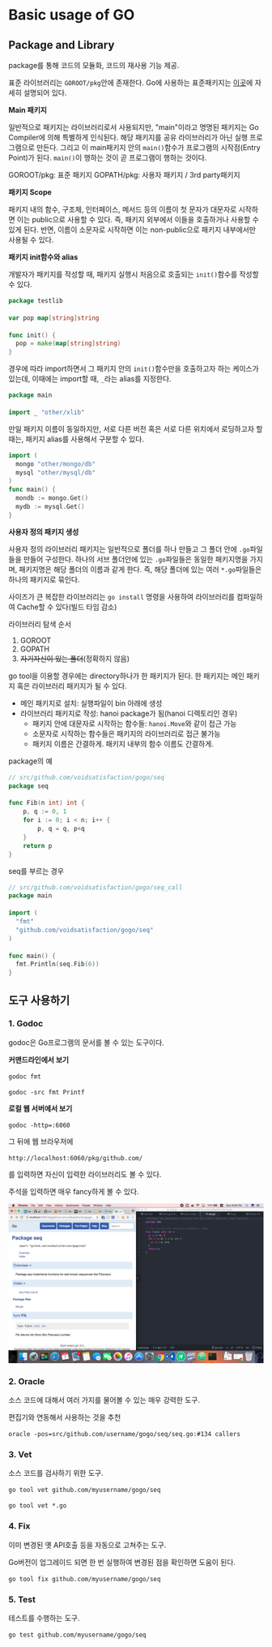 # Basic usage of GO

## Package and Library

package를 통해 코드의 모듈화, 코드의 재사용 기능 제공.

표준 라이브러리는 `GOROOT/pkg`안에 존재한다. Go에 사용하는 표준패키지는 [이곳](https://golang.org/pkg)에 자세히 설명되어 있다.

**Main 패키지**

일반적으로 패키지는 라이브러리로서 사용되지만, "main"이라고 명명된 패키지는 Go Compiler에 의해 특별하게 인식된다. 해당 패키지를 공유 라이브러리가 아닌 실행 프로그램으로 만든다. 그리고 이 main패키지 안의 `main()`함수가 프로그램의 시작점(Entry Point)가 된다. `main()`이 행하는 것이 곧 프로그램이 행하는 것이다.

GOROOT/pkg: 표준 패키지
GOPATH/pkg: 사용자 패키지 / 3rd party패키지

**패키지 Scope**

패키지 내의 함수, 구조체, 인터페이스, 메서드 등의 이름이 첫 문자가 대문자로 시작하면 이는 public으로 사용할 수 있다. 즉, 패키지 외부에서 이들을 호출하거나 사용할 수 있게 된다. 반면, 이름이 소문자로 시작하면 이는 non-public으로 패키지 내부에서만 사용될 수 있다.

**패키지 init함수와 alias**

개발자가 패키지를 작성할 때, 패키지 실행시 처음으로 호출되는 `init()`함수를 작성할 수 있다.

```go
package testlib

var pop map[string]string

func init() {
  pop = make(map[string]string)
}
```

경우에 따라 import하면서 그 패키지 안의 `init()`함수만을 호출하고자 하는 케이스가 있는데, 이때에는 import할 때, `_`라는 alias를 지정한다.

```go
package main

import _ "other/xlib"
```

만일 패키지 이름이 동일하지만, 서로 다른 버전 혹은 서로 다른 위치에서 로딩하고자 할 때는, 패키지 alias를 사용해서 구분할 수 있다.

```go
import (
  mongo "other/mongo/db"
  mysql "other/mysql/db"
)
func main() {
  mondb := mongo.Get()
  mydb := mysql.Get()
}
```

**사용자 정의 패키지 생성**

사용자 정의 라이브러리 패키지는 일반적으로 폴더를 하나 만들고 그 폴더 안에 `.go`파일들을 만들어 구성한다. 하나의 서브 폴더안에 있는 `.go`파일들은 동일한 패키지명을 가지며, 패키지명은 해당 폴더의 이름과 같게 한다. 즉, 해당 폴더에 있는 여러 `*.go`파일들은 하나의 패키지로 묶인다.

사이즈가 큰 복잡한 라이브러리는 `go install` 명령을 사용하여 라이브러리를 컴파일하여 Cache할 수 있다(빌드 타임 감소)

라이브러리 탐색 순서

1. GOROOT
2. GOPATH
3. ~~자기자신이 있는 폴더~~(정확하지 않음)

go tool을 이용할 경우에는 directory하나가 한 패키지가 된다. 한 패키지는 메인 패키지 혹은 라이브러리 패키지가 될 수 있다.

- 메인 패키지로 설치: 실행파일이 bin 아래에 생성
- 라이브러리 패키지로 작성: hanoi package가 됨(hanoi 디렉토리인 경우)
  - 패키지 안에 대문자로 시작하는 함수들: `hanoi.Move`와 같이 접근 가능
  - 소문자로 시작하는 함수들은 패키지의 라이브러리로 접근 불가능
  - 패키지 이름은 간결하게. 패키지 내부의 함수 이름도 간결하게.

package의 예
```go
// src/github.com/voidsatisfaction/gogo/seq
package seq

func Fib(n int) int {
	p, q := 0, 1
	for i := 0; i < n; i++ {
		p, q = q, p+q
	}
	return p
}

```

seq를 부르는 경우
```go
// src/github.com/voidsatisfaction/gogo/seq_call
package main

import (
  "fmt"
  "github.com/voidsatisfaction/gogo/seq"
)

func main() {
  fmt.Println(seq.Fib(6))
}
```

## 도구 사용하기

### 1. Godoc

godoc은 Go프로그램의 문서를 볼 수 있는 도구이다.

**커맨드라인에서 보기**

`godoc fmt`

`godoc -src fmt Printf`

**로컬 웹 서버에서 보기**

`godoc -http=:6060`

그 뒤에 웹 브라우저에

`http://localhost:6060/pkg/github.com/`

를 입력하면 자신이 입력한 라이브러리도 볼 수 있다.

주석을 입력하면 매우 fancy하게 볼 수 있다.

![go doc](./assets/fancy_godoc.png)

### 2. Oracle

소스 코드에 대해서 여러 가지를 물어볼 수 있는 매우 강력한 도구.

편집기와 연동해서 사용하는 것을 추천

`oracle -pos=src/github.com/username/gogo/seq/seq.go:#134 callers`

### 3. Vet

소스 코드를 검사하기 위한 도구.

`go tool vet github.com/myusername/gogo/seq`

`go tool vet *.go`

### 4. Fix

이미 변경된 옛 API호출 등을 자동으로 고쳐주는 도구.

Go버전이 업그레이드 되면 한 번 실행하여 변경된 점을 확인하면 도움이 된다.

`go tool fix github.com/myusername/gogo/seq`

### 5. Test

테스트를 수행하는 도구.

`go test github.com/myusername/gogo/seq`
